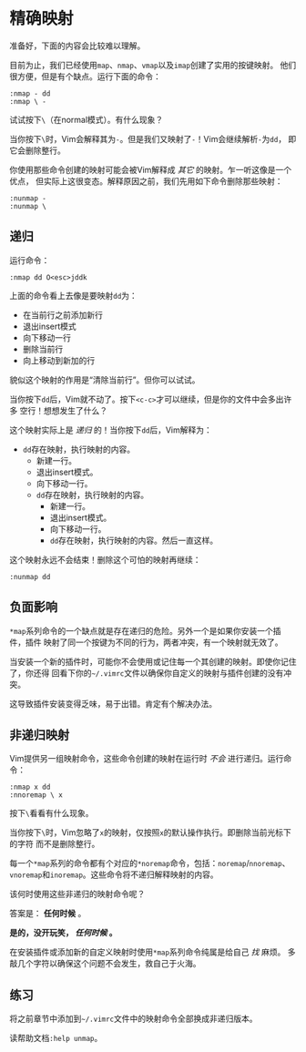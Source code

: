 # 精确映射

准备好，下面的内容会比较难以理解。

目前为止，我们已经使用`map`、`nmap`、`vmap`以及`imap`创建了实用的按键映射。 他们很方便，但是有个缺点。运行下面的命令：

    
    
    :nmap - dd
    :nmap \ -

试试按下`\`（在normal模式）。有什么现象？

当你按下`\`时，Vim会解释其为`-`。但是我们又映射了`-`！Vim会继续解析`-`为`dd`， 即它会删除整行。

你使用那些命令创建的映射可能会被Vim解释成 _其它_ 的映射。乍一听这像是一个优点， 但实际上这很变态。解释原因之前，我们先用如下命令删除那些映射：

    
    
    :nunmap -
    :nunmap \

## 递归

运行命令：

    
    
    :nmap dd O<esc>jddk

上面的命令看上去像是要映射`dd`为：

  * 在当前行之前添加新行
  * 退出insert模式
  * 向下移动一行
  * 删除当前行
  * 向上移动到新加的行

貌似这个映射的作用是“清除当前行”。但你可以试试。

当你按下`dd`后，Vim就不动了。按下`<c-c>`才可以继续，但是你的文件中会多出许多 空行！想想发生了什么？

这个映射实际上是 _递归_ 的！当你按下`dd`后，Vim解释为：

  * `dd`存在映射，执行映射的内容。
    * 新建一行。
    * 退出insert模式。
    * 向下移动一行。
    * `dd`存在映射，执行映射的内容。
      * 新建一行。
      * 退出insert模式。
      * 向下移动一行。
      * `dd`存在映射，执行映射的内容。然后一直这样。

这个映射永远不会结束！删除这个可怕的映射再继续：

    
    
    :nunmap dd

## 负面影响

`*map`系列命令的一个缺点就是存在递归的危险。另外一个是如果你安装一个插件，插件 映射了同一个按键为不同的行为，两者冲突，有一个映射就无效了。

当安装一个新的插件时，可能你不会使用或记住每一个其创建的映射。即使你记住了，你还得
回看下你的`~/.vimrc`文件以确保你自定义的映射与插件创建的没有冲突。

这导致插件安装变得乏味，易于出错。肯定有个解决办法。

## 非递归映射

Vim提供另一组映射命令，这些命令创建的映射在运行时 _不会_ 进行递归。运行命令：

    
    
    :nmap x dd
    :nnoremap \ x

按下`\`看看有什么现象。

当你按下`\`时，Vim忽略了`x`的映射，仅按照`x`的默认操作执行。即删除当前光标下的字符 而不是删除整行。

每一个`*map`系列的命令都有个对应的`*noremap`命令，包括：`noremap`/`nnoremap`、
`vnoremap`和`inoremap`。这些命令将不递归解释映射的内容。

该何时使用这些非递归的映射命令呢？

答案是： **任何时候** 。

**是的，没开玩笑， _任何时候_ 。**

在安装插件或添加新的自定义映射时使用`*map`系列命令纯属是给自己 _找_ 麻烦。 多敲几个字符以确保这个问题不会发生，救自己于火海。

## 练习

将之前章节中添加到`~/.vimrc`文件中的映射命令全部换成非递归版本。

读帮助文档`:help unmap`。


